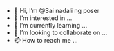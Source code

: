 - 👋 Hi, I’m @Sai nadali ng poser
- 👀 I’m interested in ...
- 🌱 I’m currently learning ...
- 💞️ I’m looking to collaborate on ...
- 📫 How to reach me ...

<!---
Sainadalingposer/Sainadalingposer is a ✨ special ✨ repository because its `README.md` (this file) appears on your GitHub profile.
You can click the Preview link to take a look at your changes.
--->
